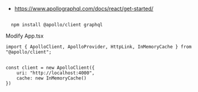 
- https://www.apollographql.com/docs/react/get-started/

```
  
  npm install @apollo/client graphql
```


Modify App.tsx
```
import { ApolloClient, ApolloProvider, HttpLink, InMemoryCache } from "@apollo/client";


const client = new ApolloClient({
	uri: "http://localhost:4000",
	cache: new InMemoryCache()
})
```